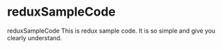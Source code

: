 # reduxSampleCode
reduxSampleCode
This is redux sample code. It is so simple and give you clearly understand. 
